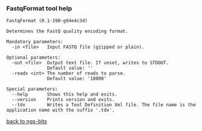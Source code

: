 ### FastqFormat tool help
	FastqFormat (0.1-190-g94e4c3d)
	
	Determines the FastQ quality encoding format.
	
	Mandatory parameters:
	  -in <file>   Input FASTQ file (gzipped or plain).
	
	Optional parameters:
	  -out <file>  Output text file. If unset, writes to STDOUT.
	               Default value: ''
	  -reads <int> The number of reads to parse.
	               Default value: '10000'
	
	Special parameters:
	  --help       Shows this help and exits.
	  --version    Prints version and exits.
	  --tdx        Writes a Tool Definition Xml file. The file name is the application name with the suffix '.tdx'.
	
[back to ngs-bits](https://github.com/marc-sturm/ngs-bits)